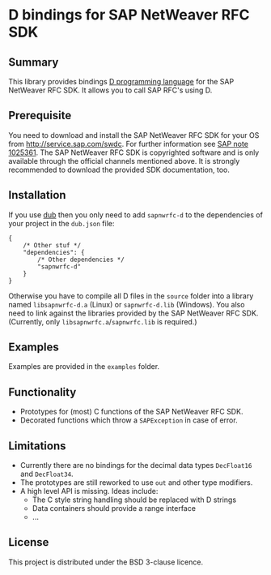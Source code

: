 D bindings for SAP NetWeaver RFC SDK
====================================

Summary
-------

This library provides bindings [D programming language](http://dlang.org) for the SAP NetWeaver RFC SDK. It allows you to call SAP RFC's using D.

Prerequisite
------------

You need to download and install the SAP NetWeaver RFC SDK for your OS from http://service.sap.com/swdc. For further information see [SAP note 1025361](http://service.sap.com/sap/support/notes/1025361).
The SAP NetWeaver RFC SDK is copyrighted software and is only available through the official channels mentioned above. It is strongly recommended to download the provided SDK documentation, too.

Installation
------------

If you use [dub](https://github.com/rejectedsoftware/dub/) then you only need to add `sapnwrfc-d` to the dependencies of your project in the `dub.json` file:

    {
        /* Other stuf */
        "dependencies": {
            /* Other dependencies */
            "sapnwrfc-d"
        }
    }

Otherwise you have to compile all D files in the `source` folder into a library named `libsapnwrfc-d.a` (Linux) or `sapnwrfc-d.lib` (Windows).
You also need to link against the libraries provided by the SAP NetWeaver RFC SDK. (Currently, only `libsapnwrfc.a`/`sapnwrfc.lib` is required.)

Examples
--------

Examples are provided in the `examples` folder.

Functionality
-------------

- Prototypes for (most) C functions of the SAP NetWeaver RFC SDK.
- Decorated functions which throw a `SAPException` in case of error.

Limitations
-----------

- Currently there are no bindings for the decimal data types `DecFloat16` and `DecFloat34`.
- The prototypes are still reworked to use `out` and other type modifiers.
- A high level API is missing. Ideas include:
  - The C style string handling should be replaced with D strings
  - Data containers should provide a range interface
  - ...

License
-------

This project is distributed under the BSD 3-clause licence.